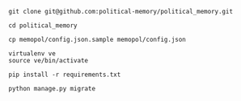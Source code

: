     git clone git@github.com:political-memory/political_memory.git

    cd political_memory

    cp memopol/config.json.sample memopol/config.json

    virtualenv ve
    source ve/bin/activate

    pip install -r requirements.txt

    python manage.py migrate
